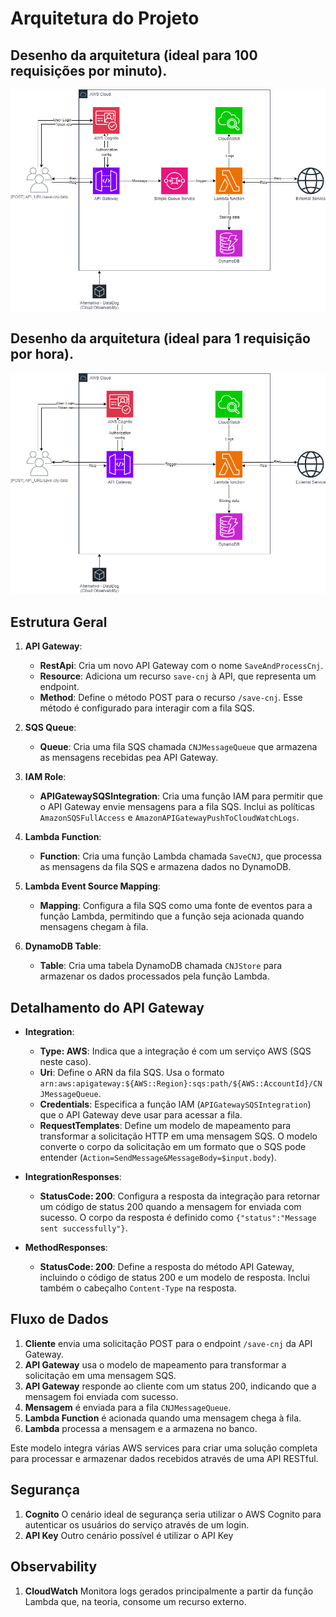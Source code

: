 # Arquitetura do Projeto

## Desenho da arquitetura (ideal para 100 requisições por minuto).
   ![Arquitetura ideal para 100 requisições por minuto](/images/arq.png)

## Desenho da arquitetura (ideal para 1 requisição por hora).
   ![Arquitetura ideal para 1 requisição por hora](/images/arq-simples.png)

## Estrutura Geral

1. **API Gateway**:
   - **RestApi**: Cria um novo API Gateway com o nome `SaveAndProcessCnj`.
   - **Resource**: Adiciona um recurso `save-cnj` à API, que representa um endpoint.
   - **Method**: Define o método POST para o recurso `/save-cnj`. Esse método é configurado para interagir com a fila SQS.

2. **SQS Queue**:
   - **Queue**: Cria uma fila SQS chamada `CNJMessageQueue` que armazena as mensagens recebidas pea API Gateway.

3. **IAM Role**:
   - **APIGatewaySQSIntegration**: Cria uma função IAM para permitir que o API Gateway envie mensagens para a fila SQS. Inclui as políticas `AmazonSQSFullAccess` e `AmazonAPIGatewayPushToCloudWatchLogs`.

4. **Lambda Function**:
   - **Function**: Cria uma função Lambda chamada `SaveCNJ`, que processa as mensagens da fila SQS e armazena dados no DynamoDB.

5. **Lambda Event Source Mapping**:
   - **Mapping**: Configura a fila SQS como uma fonte de eventos para a função Lambda, permitindo que a função seja acionada quando mensagens chegam à fila.

6. **DynamoDB Table**:
   - **Table**: Cria uma tabela DynamoDB chamada `CNJStore` para armazenar os dados processados pela função Lambda.

## Detalhamento do API Gateway

- **Integration**:
  - **Type: AWS**: Indica que a integração é com um serviço AWS (SQS neste caso).
  - **Uri**: Define o ARN da fila SQS. Usa o formato `arn:aws:apigateway:${AWS::Region}:sqs:path/${AWS::AccountId}/CNJMessageQueue`.
  - **Credentials**: Especifica a função IAM (`APIGatewaySQSIntegration`) que o API Gateway deve usar para acessar a fila.
  - **RequestTemplates**: Define um modelo de mapeamento para transformar a solicitação HTTP em uma mensagem SQS. O modelo converte o corpo da solicitação em um formato que o SQS pode entender (`Action=SendMessage&MessageBody=$input.body`).

- **IntegrationResponses**:
  - **StatusCode: 200**: Configura a resposta da integração para retornar um código de status 200 quando a mensagem for enviada com sucesso. O corpo da resposta é definido como `{"status":"Message sent successfully"}`.

- **MethodResponses**:
  - **StatusCode: 200**: Define a resposta do método API Gateway, incluindo o código de status 200 e um modelo de resposta. Inclui também o cabeçalho `Content-Type` na resposta.

## Fluxo de Dados

1. **Cliente** envia uma solicitação POST para o endpoint `/save-cnj` da API Gateway.
2. **API Gateway** usa o modelo de mapeamento para transformar a solicitação em uma mensagem SQS.
3. **API Gateway** responde ao cliente com um status 200, indicando que a mensagem foi enviada com sucesso.
4. **Mensagem** é enviada para a fila `CNJMessageQueue`.
5. **Lambda Function** é acionada quando uma mensagem chega à fila.
6. **Lambda** processa a mensagem e a armazena no banco.

Este modelo integra várias AWS services para criar uma solução completa para processar e armazenar dados recebidos através de uma API RESTful.

## Segurança

1. **Cognito** O cenário ideal de segurança seria utilizar o AWS Cognito para autenticar os usuários do serviço através de um login.
2. **API Key** Outro cenário possível é utilizar o API Key

## Observability

1. **CloudWatch** Monitora logs gerados principalmente a partir da função Lambda que, na teoria, consome um recurso externo.